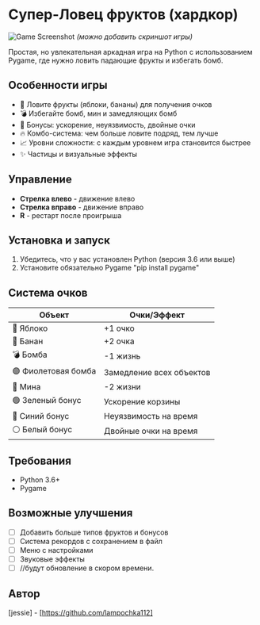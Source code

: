 # Супер-Ловец фруктов (хардкор)

![Game Screenshot](screenshot.png) *(можно добавить скриншот игры)*

Простая, но увлекательная аркадная игра на Python с использованием Pygame, где нужно ловить падающие фрукты и избегать бомб.

## Особенности игры

- 🍎 Ловите фрукты (яблоки, бананы) для получения очков
- 💣 Избегайте бомб, мин и замедляющих бомб
- 🚀 Бонусы: ускорение, неуязвимость, двойные очки
- 🔥 Комбо-система: чем больше ловите подряд, тем лучше
- 📈 Уровни сложности: с каждым уровнем игра становится быстрее
- ✨ Частицы и визуальные эффекты

## Управление

- **Стрелка влево** - движение влево
- **Стрелка вправо** - движение вправо
- **R** - рестарт после проигрыша

## Установка и запуск

1. Убедитесь, что у вас установлен Python (версия 3.6 или выше)
2. Установите обязательно Pygame "pip install pygame"


## Система очков

| Объект      | Очки/Эффект                     |
|-------------|---------------------------------|
| 🍎 Яблоко    | +1 очко                        |
| 🍌 Банан     | +2 очка                        |
| 💣 Бомба     | -1 жизнь                       |
| 🟣 Фиолетовая бомба | Замедление всех объектов |
| 🧨 Мина      | -2 жизни                       |
| 🟢 Зеленый бонус | Ускорение корзины       |
| 🔵 Синий бонус | Неуязвимость на время    |
| ⚪ Белый бонус | Двойные очки на время    |

## Требования

- Python 3.6+
- Pygame

## Возможные улучшения

- [ ] Добавить больше типов фруктов и бонусов
- [ ] Система рекордов с сохранением в файл
- [ ] Меню с настройками
- [ ] Звуковые эффекты 
- [ ] //будут обновление в скором времени. 

## Автор

[jessie] - [https://github.com/lampochka112]
